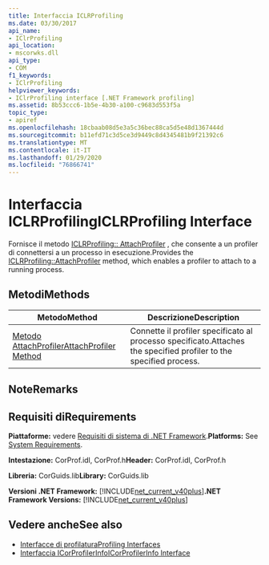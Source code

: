 ```yaml
---
title: Interfaccia ICLRProfiling
ms.date: 03/30/2017
api_name:
- IClrProfiling
api_location:
- mscorwks.dll
api_type:
- COM
f1_keywords:
- IClrProfiling
helpviewer_keywords:
- IClrProfiling interface [.NET Framework profiling]
ms.assetid: 8b53ccc6-1b5e-4b30-a100-c9683d553f5a
topic_type:
- apiref
ms.openlocfilehash: 18cbaab08d5e3a5c36bec88ca5d5e48d1367444d
ms.sourcegitcommit: b11efd71c3d5ce3d9449c8d4345481b9f21392c6
ms.translationtype: MT
ms.contentlocale: it-IT
ms.lasthandoff: 01/29/2020
ms.locfileid: "76866741"
---
```

# <a name="iclrprofiling-interface"></a><span data-ttu-id="839f7-102">Interfaccia ICLRProfiling</span><span class="sxs-lookup"><span data-stu-id="839f7-102">ICLRProfiling Interface</span></span>
<span data-ttu-id="839f7-103">Fornisce il metodo [ICLRProfiling:: AttachProfiler](iclrprofiling-attachprofiler-method.md) , che consente a un profiler di connettersi a un processo in esecuzione.</span><span class="sxs-lookup"><span data-stu-id="839f7-103">Provides the [ICLRProfiling::AttachProfiler](iclrprofiling-attachprofiler-method.md) method, which enables a profiler to attach to a running process.</span></span>  
  
## <a name="methods"></a><span data-ttu-id="839f7-104">Metodi</span><span class="sxs-lookup"><span data-stu-id="839f7-104">Methods</span></span>  
  
|<span data-ttu-id="839f7-105">Metodo</span><span class="sxs-lookup"><span data-stu-id="839f7-105">Method</span></span>|<span data-ttu-id="839f7-106">Descrizione</span><span class="sxs-lookup"><span data-stu-id="839f7-106">Description</span></span>|  
|------------|-----------------|  
|[<span data-ttu-id="839f7-107">Metodo AttachProfiler</span><span class="sxs-lookup"><span data-stu-id="839f7-107">AttachProfiler Method</span></span>](iclrprofiling-attachprofiler-method.md)|<span data-ttu-id="839f7-108">Connette il profiler specificato al processo specificato.</span><span class="sxs-lookup"><span data-stu-id="839f7-108">Attaches the specified profiler to the specified process.</span></span>|  
  
## <a name="remarks"></a><span data-ttu-id="839f7-109">Note</span><span class="sxs-lookup"><span data-stu-id="839f7-109">Remarks</span></span>  
  
## <a name="requirements"></a><span data-ttu-id="839f7-110">Requisiti di</span><span class="sxs-lookup"><span data-stu-id="839f7-110">Requirements</span></span>  
 <span data-ttu-id="839f7-111">**Piattaforme:** vedere [Requisiti di sistema di .NET Framework](../../../../docs/framework/get-started/system-requirements.md).</span><span class="sxs-lookup"><span data-stu-id="839f7-111">**Platforms:** See [System Requirements](../../../../docs/framework/get-started/system-requirements.md).</span></span>  
  
 <span data-ttu-id="839f7-112">**Intestazione:** CorProf.idl, CorProf.h</span><span class="sxs-lookup"><span data-stu-id="839f7-112">**Header:** CorProf.idl, CorProf.h</span></span>  
  
 <span data-ttu-id="839f7-113">**Libreria:** CorGuids.lib</span><span class="sxs-lookup"><span data-stu-id="839f7-113">**Library:** CorGuids.lib</span></span>  
  
 <span data-ttu-id="839f7-114">**Versioni .NET Framework:** [!INCLUDE[net_current_v40plus](../../../../includes/net-current-v40plus-md.md)]</span><span class="sxs-lookup"><span data-stu-id="839f7-114">**.NET Framework Versions:** [!INCLUDE[net_current_v40plus](../../../../includes/net-current-v40plus-md.md)]</span></span>  
  
## <a name="see-also"></a><span data-ttu-id="839f7-115">Vedere anche</span><span class="sxs-lookup"><span data-stu-id="839f7-115">See also</span></span>

- [<span data-ttu-id="839f7-116">Interfacce di profilatura</span><span class="sxs-lookup"><span data-stu-id="839f7-116">Profiling Interfaces</span></span>](profiling-interfaces.md)
- [<span data-ttu-id="839f7-117">Interfaccia ICorProfilerInfo</span><span class="sxs-lookup"><span data-stu-id="839f7-117">ICorProfilerInfo Interface</span></span>](icorprofilerinfo-interface.md)
